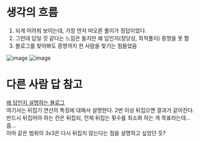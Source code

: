 # 생각의 흐름
1. 되게 어려워 보이는데, 가장 먼저 떠오른 풀이가 정답이었다.
2. 그런데 답일 것 같다는 느낌은 들지만 왜 답인지(정당성, 최적풀이) 증명을 못 함
3. 블로그를 찾아봐도 증명까지 한 사람을 찾기는 힘들었음

![image](https://github.com/user-attachments/assets/0a98f2c2-86cf-4753-9ce5-53edbde5e7ce)
![image](https://github.com/user-attachments/assets/2c7aea67-4638-426b-9bfa-e28b5850af4b)


# 다른 사람 답 참고
[왜 답인지 설명하는 블로그](https://thsd-stjd.tistory.com/12)<br>
여기서는 뒤집기 연산의 특징에 대해서 설명한다. 2번 이상 뒤집으면 결과가 같아진다.<br>
반드시 뒤집어야 하는 칸은 뒤집되, 전체 뒤집는 횟수를 최소화 하는 게 목표라는데... 흠...<br>
아마 같은 범위의 3x3은 다시 뒤집지 않는다는 점을 설명하고 싶었던 듯?
